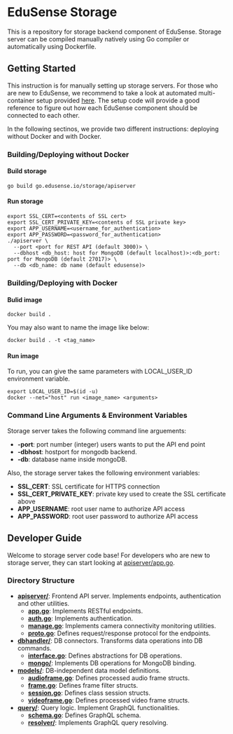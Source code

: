 EduSense Storage
================

This is a repository for storage backend component of EduSense.
Storage server can be compiled manually natively using Go compiler or
automatically using Dockerfile.

## Getting Started

This instruction is for manually setting up storage servers. For those
who are new to EduSense, we recommend to take a look at automated
multi-container setup provided [here](/compose/README.md). The setup code
will provide a good reference to figure out how each EduSense component
should be connected to each other.

In the following sectinos, we provide two different instructions: deploying without
Docker and with Docker.

### Building/Deploying without Docker

#### Build storage
```
go build go.edusense.io/storage/apiserver
```

#### Run storage
```
export SSL_CERT=<contents of SSL cert>
export SSL_CERT_PRIVATE_KEY=<contents of SSL private key>
export APP_USERNAME=<username_for_authentication>
export APP_PASSWORD=<password_for_authentication>
./apiserver \
  --port <port for REST API (default 3000)> \
  --dbhost <db_host: host for MongoDB (default localhost)>:<db_port: port for MongoDB (default 27017)> \
  --db <db_name: db name (default edusense)>
```

### Building/Deploying with Docker

#### Bulid image
```
docker build .
```

You may also want to name the image like below:
```
docker build . -t <tag_name>
```


#### Run image
To run, you can give the same parameters with LOCAL_USER_ID environment
variable.
```
export LOCAL_USER_ID=$(id -u)
docker --net="host" run <image_name> <arguments>
```

### Command Line Arguments & Environment Variables

Storage server takes the following command line arguements:

* **-port**: port number (integer) users wants to put the API end point
* **-dbhost**: hostport for mongodb backend.
* **-db**: database name inside mongoDB.

Also, the storage server takes the following environment variables:

* **SSL_CERT**: SSL certificate for HTTPS connection
* **SSL_CERT_PRIVATE_KEY**: private key used to create the SSL certificate above
* **APP_USERNAME**: root user name to authorize API access
* **APP_PASSWORD**: root user password to authorize API access

## Developer Guide

Welcome to storage server code base! For developers who are new to storage server,
they can start looking at [apiserver/app.go](apiserver/app.go).

### Directory Structure

* **[apiserver/](apiserver)**: Frontend API server. Implements endpoints, authentication and other utilities.
  * **[app.go](apiserver/app.go)**: Implements RESTful endpoints.
  * **[auth.go](apiserver/auth.go)**: Implements authentication.
  * **[manage.go](apiserver/manage.go)**: Implements camera connectivity monitoring utilities.
  * **[proto.go](apiserver/proto.go)**: Defines request/response protocol for the endpoints.
* **[dbhandler/](dbhandler)**: DB connectors. Transforms data operations into DB commands.
  * **[interface.go](dbhandler/interface.go)**: Defines abstractions for DB operations.
  * **[mongo/](dbhandler/mongo)**: Implements DB operations for MongoDB binding.
* **[models/](models)**: DB-independent data model definitions.
  * **[audioframe.go](models/audioframe.go)**: Defines processed audio frame structs.
  * **[frame.go](models/frame.go)**: Defines frame filter structs.
  * **[session.go](models/session.go)**: Defines class session structs.
  * **[videoframe.go](models/videoframe.go)**: Defines processed video frame structs.
* **[query/](query)**: Query logic. Implement GraphQL functionalities.
  * **[schema.go](query/schema.go)**: Defines GraphQL schema.
  * **[resolver/](query/resolver)**: Implements GraphQL query resolving.
